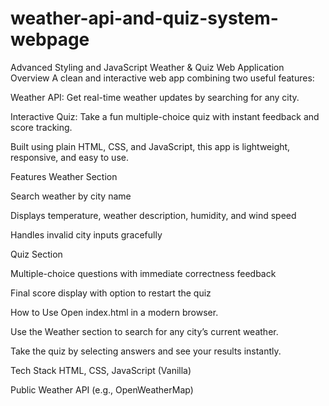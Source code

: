 # weather-api-and-quiz-system-webpage
Advanced Styling and JavaScript
Weather & Quiz Web Application
Overview
A clean and interactive web app combining two useful features:

Weather API: Get real-time weather updates by searching for any city.

Interactive Quiz: Take a fun multiple-choice quiz with instant feedback and score tracking.

Built using plain HTML, CSS, and JavaScript, this app is lightweight, responsive, and easy to use.

Features
Weather Section

Search weather by city name

Displays temperature, weather description, humidity, and wind speed

Handles invalid city inputs gracefully

Quiz Section

Multiple-choice questions with immediate correctness feedback

Final score display with option to restart the quiz

How to Use
Open index.html in a modern browser.

Use the Weather section to search for any city’s current weather.

Take the quiz by selecting answers and see your results instantly.

Tech Stack
HTML, CSS, JavaScript (Vanilla)

Public Weather API (e.g., OpenWeatherMap)
